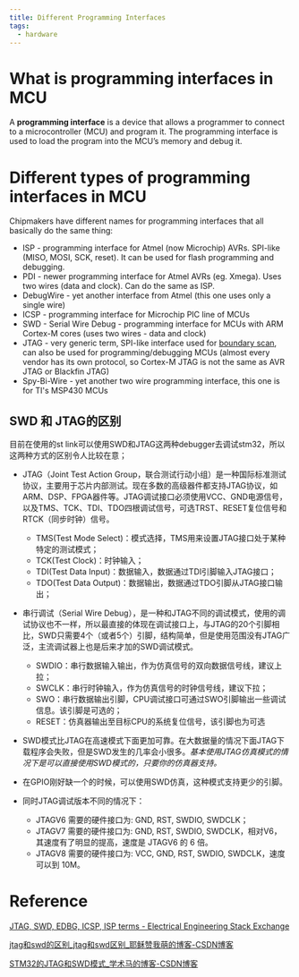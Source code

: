 ```yaml
---
title: Different Programming Interfaces
tags:
  - hardware
---
```

# What is programming interfaces in MCU

A **programming interface** is a device that allows a programmer to connect to a microcontroller (MCU) and program it. The programming interface is used to load the program into the MCU’s memory and debug it.

# Different types of programming interfaces in MCU
Chipmakers have different names for programming interfaces that all basically do the same thing:
-   ISP - programming interface for Atmel (now Microchip) AVRs. SPI-like (MISO, MOSI, SCK, reset). It can be used for flash programming and debugging.
-   PDI - newer programming interface for Atmel AVRs (eg. Xmega). Uses two wires (data and clock). Can do the same as ISP.
-   DebugWire - yet another interface from Atmel (this one uses only a single wire)
-   ICSP - programming interface for Microchip PIC line of MCUs
-   SWD - Serial Wire Debug - programming interface for MCUs with ARM Cortex-M cores (uses two wires - data and clock)
-   JTAG - very generic term, SPI-like interface used for [boundary scan](https://en.wikipedia.org/wiki/Boundary_scan), can also be used for programming/debugging MCUs (almost every vendor has its own protocol, so Cortex-M JTAG is not the same as AVR JTAG or Blackfin JTAG)
-   Spy-Bi-Wire - yet another two wire programming interface, this one is for TI's MSP430 MCUs

## SWD 和 JTAG的区别

目前在使用的st link可以使用SWD和JTAG这两种debugger去调试stm32，所以这两种方式的区别令人比较在意；
* JTAG（Joint Test Action Group，联合测试行动小组）是一种国际标准测试协议，主要用于芯片内部测试。现在多数的高级器件都支持JTAG协议，如ARM、DSP、FPGA器件等。JTAG调试接口必须使用VCC、GND电源信号，以及TMS、TCK、TDI、TDO四根调试信号，可选TRST、RESET复位信号和RTCK（同步时钟）信号。
	* TMS(Test Mode Select)：模式选择，TMS用来设置JTAG接口处于某种特定的测试模式；
	* TCK(Test Clock)：时钟输入；
	* TDI(Test Data Input)：数据输入，数据通过TDI引脚输入JTAG接口；
	* TDO(Test Data Output)：数据输出，数据通过TDO引脚从JTAG接口输出；
* 串行调试（Serial Wire Debug），是一种和JTAG不同的调试模式，使用的调试协议也不一样，所以最直接的体现在调试接口上，与JTAG的20个引脚相比，SWD只需要4个（或者5个）引脚，结构简单，但是使用范围没有JTAG广泛，主流调试器上也是后来才加的SWD调试模式。
	* SWDIO：串行数据输入输出，作为仿真信号的双向数据信号线，建议上拉；
	* SWCLK：串行时钟输入，作为仿真信号的时钟信号线，建议下拉；
	* SWO：串行数据输出引脚，CPU调试接口可通过SWO引脚输出一些调试信息。该引脚是可选的；
	* RESET：仿真器输出至目标CPU的系统复位信号，该引脚也为可选

* SWD模式比JTAG在高速模式下面更加可靠。在大数据量的情况下面JTAG下载程序会失败，但是SWD发生的几率会小很多。*基本使用JTAG仿真模式的情况下是可以直接使用SWD模式的，只要你的仿真器支持。*
* 在GPIO刚好缺一个的时候，可以使用SWD仿真，这种模式支持更少的引脚。


* 同时JTAG调试版本不同的情况下：
	* JTAGV6 需要的硬件接口为: GND, RST, SWDIO, SWDCLK；
	* JTAGV7 需要的硬件接口为: GND, RST, SWDIO, SWDCLK，相对V6， 其速度有了明显的提高，速度是 JTAGV6 的 6 倍。 
	* JTAGV8 需要的硬件接口为: VCC, GND, RST, SWDIO, SWDCLK，速度可以到 10M。



# Reference

[JTAG, SWD, EDBG, ICSP, ISP terms - Electrical Engineering Stack Exchange](https://electronics.stackexchange.com/questions/412029/jtag-swd-edbg-icsp-isp-terms)

[jtag和swd的区别_jtag和swd区别_耶稣赞我萌的博客-CSDN博客](https://blog.csdn.net/yym6789/article/details/88721409)

[STM32的JTAG和SWD模式_学术马的博客-CSDN博客](https://blog.csdn.net/w1050321758/article/details/108663603)
